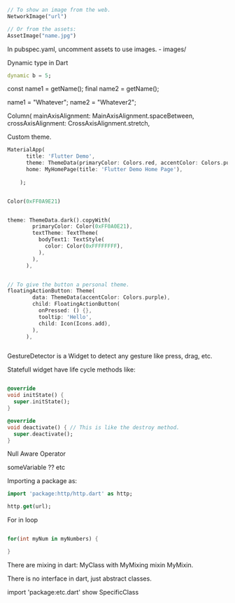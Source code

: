 



```dart

// To show an image from the web.
NetworkImage("url")

// Or from the assets:
AssetImage("name.jpg")

```

In pubspec.yaml, uncomment assets to use images. - images/


Dynamic type in Dart
```dart
dynamic b = 5;
```

const name1 = getName();
final name2 = getName();
    
name1 = "Whatever";
name2 = "Whatever2";


Column(
      mainAxisAlignment: MainAxisAlignment.spaceBetween,
      crossAxisAlignment: CrossAxisAlignment.stretch,


Custom theme.
```dart
MaterialApp(
      title: 'Flutter Demo',
      theme: ThemeData(primaryColor: Colors.red, accentColor: Colors.purple, scaffoldBackgroundColor: Colors.blue,),
      home: MyHomePage(title: 'Flutter Demo Home Page'),
      
    );
```

```dart

Color(0xFF0A9E21)


theme: ThemeData.dark().copyWith(
        primaryColor: Color(0xFF0A0E21),
        textTheme: TextTheme(
          bodyText1: TextStyle(
            color: Color(0xFFFFFFFF),
          ),
        ),
      ),


// To give the button a personal theme.
floatingActionButton: Theme(
        data: ThemeData(accentColor: Colors.purple),
        child: FloatingActionButton(
          onPressed: () {},
          tooltip: 'Hello',
          child: Icon(Icons.add),
        ),
      ),



```


GestureDetector is a Widget to detect any gesture like press, drag, etc.


Statefull widget have life cycle methods like:

```dart

@override
void initState() {
  super.initState();
}

@override
void deactivate() { // This is like the destroy method.
  super.deactivate();
}

```

Null Aware Operator

someVariable ?? etc


Importing a package as:

```dart
import 'package:http/http.dart' as http;

http.get(url);

```

For in loop

```dart

for(int myNum in myNumbers) {

}

```

There are mixing in dart: MyClass with MyMixing
mixin MyMixin.

There is no interface in dart, just abstract classes.

import 'package:etc.dart' show SpecificClass

